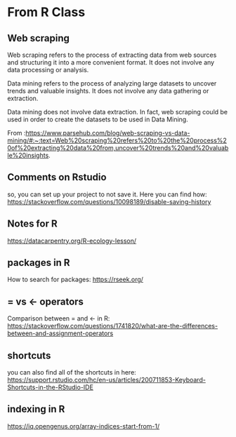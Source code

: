 # From R Class

## Web scraping 
Web scraping refers to the process of extracting data from web sources and structuring it into a more convenient format. It does not involve any data processing or analysis.

Data mining refers to the process of analyzing large datasets to uncover trends and valuable insights. It does not involve any data gathering or extraction.

Data mining does not involve data extraction. In fact, web scraping could be used in order to create the datasets to be used in Data Mining.

From :https://www.parsehub.com/blog/web-scraping-vs-data-mining/#:~:text=Web%20scraping%20refers%20to%20the%20process%20of%20extracting%20data%20from,uncover%20trends%20and%20valuable%20insights.

## Comments on Rstudio
so, you can set up your project to not save it. Here you can find how: https://stackoverflow.com/questions/10098189/disable-saving-history

## Notes for R
https://datacarpentry.org/R-ecology-lesson/

## packages in R
How to search for packages: https://rseek.org/ 

## = vs <- operators
Comparison between = and <- in R: https://stackoverflow.com/questions/1741820/what-are-the-differences-between-and-assignment-operators

## shortcuts
you can also find all of the shortcuts in here: https://support.rstudio.com/hc/en-us/articles/200711853-Keyboard-Shortcuts-in-the-RStudio-IDE

## indexing in R
https://iq.opengenus.org/array-indices-start-from-1/


